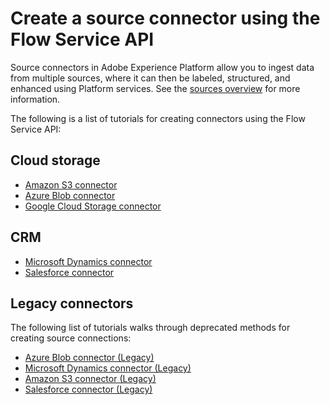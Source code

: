 # Create a source connector using the Flow Service API

Source connectors in Adobe Experience Platform allow you to ingest data from multiple sources, where it can then be labeled, structured, and enhanced using Platform services. See the [sources overview](../../../technical_overview/acp_connectors_overview/acp-connectors-overview.md) for more information.

The following is a list of tutorials for creating connectors using the Flow Service API:

## Cloud storage

-   [Amazon S3 connector](./cloud-storages/s3-api-tutorial.md)
-   [Azure Blob connector](./cloud-storages/blob-api-tutorial.md)
-   [Google Cloud Storage connector](./cloud-storages/google-cloud-api-tutorial.md)

## CRM

-   [Microsoft Dynamics connector](./crm/dynamics-api-tutorial.md)
-   [Salesforce connector](./crm/salesforce-api-tutorial.md)

## Legacy connectors

The following list of tutorials walks through deprecated methods for creating source connections:

-   [Azure Blob connector (Legacy)](../../creating_a_connector_tutorial/ACP_azure_blob_connector_tutorial.md)
-   [Microsoft Dynamics connector (Legacy)](../../creating_a_connector_tutorial/ACP_dynamic_connector_tutorial.md)
-   [Amazon S3 connector (Legacy)](../../creating_a_connector_tutorial/ACP_s3_connector_tutorial.md)
-   [Salesforce connector (Legacy)](../../creating_a_connector_tutorial/ACP_salesforce_connector_tutorial.md)